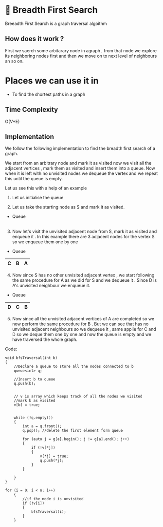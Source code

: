 # :seedling: Breadth First Search 

Breeadth First Search is a graph traversal algoithm 

## How does it work ?
First we saerch some arbitarary node in agraph , from that node we explore its neighboring nodes first and then we move on to next level of neighbours an so on.

# Places we can use it in
- To find the shortest paths in a graph 
## Time Complexity 
O(V+E)

## Implementation

We follow the following implementation to find the breadth first search of a graph.

We start from an arbitrary node and mark it as visited now we visit all the adjacent vertices , mark them as visited and insert them into a queue. Now when it is left with no unvisited nodes we dequeue the vertex and we repeat this until the queue is empty.

Let us see this with a help of an example 



<!-- pic -->
1. Let us initialise the queue 
<!-- pic -->
2. Let us take the starting node as S and mark it as visited.

- Queue
 
| | |
|--|--|

<!-- pic -->
3. Now let's visit the unvisited adjacent node from S, mark it as visited and enqueue it . In this example there are 3 adjacent nodes for the vertex S so we enqueue them one by one 

- Queue 

| C | B | A |
|---|---|---|

4. Now since S has no other unvisited adjacent vertex , we start following the same procedure for A as we did for S and we dequeue it . Since D is A's unvisited neighbour we enqueue it.

- Queue

| D | C | B |
|---|---|---|

5. Now since all the unvisited adjacent vertices of A are completed so we now perform the same procedure for B . But we can see that has no unvisited adjacent neighbours so we dequeue it , same applie for C and D so we deque them one by one and now the queue is empty and we have traversed the whole graph.

Code:

```
void bfsTraversal(int b)
{
    //Declare a queue to store all the nodes connected to b
    queue<int> q;

    //Insert b to queue
    q.push(b);


    // v is array which keeps track of all the nodes we visited
    //mark b as visited 
    v[b] = true;

    
    while (!q.empty())
    {
        int a = q.front();
        q.pop(); //delete the first element form queue

        for (auto j = g[a].begin(); j != g[a].end(); j++)
        {
            if (!v[*j])
            {
                v[*j] = true;
                q.push(*j);
            }
        }

    }
}

for (i = 0; i < n; i++)
    {
        //if the node i is unvisited
        if (!v[i])
        {
            bfsTraversal(i);
        }
    }


```
 
